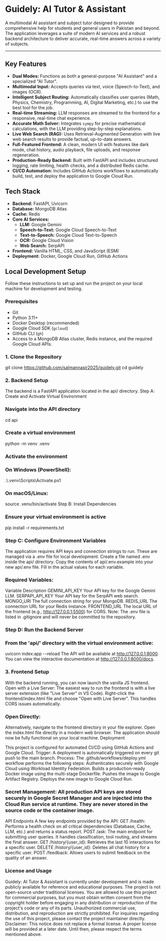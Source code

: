 # Guidely: AI Tutor & Assistant

A multimodal AI assistant and subject tutor designed to provide comprehensive help for students and general users in Pakistan and beyond. The application leverages a suite of modern AI services and a robust backend architecture to deliver accurate, real-time answers across a variety of subjects.

---

## Key Features

- **Dual Modes:** Functions as both a general-purpose "AI Assistant" and a specialized "AI Tutor".
- **Multimodal Input:** Accepts queries via text, voice (Speech-to-Text), and images (OCR).
- **Intelligent Subject Routing:** Automatically classifies user queries (Math, Physics, Chemistry, Programming, AI, Digital Marketing, etc.) to use the best tool for the job.
- **Real-time Streaming:** LLM responses are streamed to the frontend for a responsive, real-time chat experience.
- **Accurate Math Solver:** Integrates `sympy` for precise mathematical calculations, with the LLM providing step-by-step explanations.
- **Live Web Search (RAG):** Uses Retrieval-Augmented Generation with live web search results to provide factual, up-to-date answers.
- **Full-Featured Frontend:** A clean, modern UI with features like dark mode, chat history, audio playback, file uploads, and response regeneration.
- **Production-Ready Backend:** Built with FastAPI and includes structured logging, rate limiting, health checks, and a distributed Redis cache.
- **CI/CD Automation:** Includes GitHub Actions workflows to automatically build, test, and deploy the application to Google Cloud Run.

## Tech Stack

- **Backend:** FastAPI, Uvicorn
- **Database:** MongoDB Atlas
- **Cache:** Redis
- **Core AI Services:**
  - **LLM:** Google Gemini
  - **Speech-to-Text:** Google Cloud Speech-to-Text
  - **Text-to-Speech:** Google Cloud Text-to-Speech
  - **OCR:** Google Cloud Vision
  - **Web Search:** SerpAPI
- **Frontend:** Vanilla HTML, CSS, and JavaScript (ESM)
- **Deployment:** Docker, Google Cloud Run, GitHub Actions



## Local Development Setup

Follow these instructions to set up and run the project on your local machine for development and testing.

### Prerequisites

- Git
- Python 3.11+
- Docker Desktop (recommended)
- Google Cloud SDK (`gcloud`)
- GitHub CLI (`gh`)
- Access to a MongoDB Atlas cluster, Redis instance, and the required Google Cloud APIs.

### 1. Clone the Repository

git clone https://github.com/salmannasir2025/guidely.git
cd guidely

### 2. Backend Setup
The backend is a FastAPI application located in the api/ directory.
Step A: Create and Activate Virtual Environment

### Navigate into the API directory
cd api

### Create a virtual environment
python -m venv .venv

### Activate the environment
### On Windows (PowerShell):
.\\.venv\\Scripts\\Activate.ps1

### On macOS/Linux:
source .venv/bin/activate
Step B: Install Dependencies

### Ensure your virtual environment is active
pip install -r requirements.txt

### Step C: Configure Environment Variables
The application requires API keys and connection strings to run. These are managed via a .env file for local development.
Create a file named .env inside the api/ directory.
Copy the contents of api/.env.example into your new api/.env file.
Fill in the actual values for each variable.

### Required Variables:

Variable	Description
GEMINI_API_KEY	Your API key for the Google Gemini LLM.
SERPAPI_API_KEY	Your API key for the SerpAPI web search.
MONGO_URI	The full connection string for your MongoDB.
REDIS_URL	The connection URL for your Redis instance.
FRONTEND_URL	The local URL of the frontend (e.g., http://127.0.0.1:5500) for CORS.
Note: The .env file is listed in .gitignore and will never be committed to the repository.

### Step D: Run the Backend Server
### From the 'api/' directory with the virtual environment active:
uvicorn index:app --reload
The API will be available at http://127.0.0.1:8000. You can view the interactive documentation at http://127.0.0.1:8000/docs.

### 3. Frontend Setup
With the backend running, you can now launch the vanilla JS frontend.
Open with a Live Server:
The easiest way to run the frontend is with a live server extension (like "Live Server" in VS Code).
Right-click the frontend/index.html file and choose "Open with Live Server". This handles CORS issues automatically.

### Open Directly:
Alternatively, navigate to the frontend directory in your file explorer.
Open the index.html file directly in a modern web browser.
The application should now be fully functional on your local machine.
Deployment

This project is configured for automated CI/CD using GitHub Actions and Google Cloud.
Trigger: A deployment is automatically triggered on every git push to the main branch.
Process: The .github/workflows/deploy.yml workflow performs the following steps:
Authenticates securely with Google Cloud using Workload Identity Federation.
Builds a production-ready Docker image using the multi-stage Dockerfile.
Pushes the image to Google Artifact Registry.
Deploys the new image to Google Cloud Run.

### Secret Management: All production API keys are stored securely in Google Secret Manager and are injected into the Cloud Run service at runtime. They are never stored in the source code or the container image.
API Endpoints
A few key endpoints provided by the API:
GET /health: Performs a health check on all critical dependencies (Database, Cache, LLM, etc.) and returns a status report.
POST /ask: The main endpoint for submitting user queries. It handles classification, tool routing, and streams the final answer.
GET /history/{user_id}: Retrieves the last 10 interactions for a specific user.
DELETE /history/{user_id}: Deletes all chat history for a specific user.
POST /feedback: Allows users to submit feedback on the quality of an answer.

### License and Usage
Guidely: AI Tutor & Assistant is currently under development and is made publicly available for reference and educational purposes. The project is not open-source under traditional licenses.
You are allowed to use this project for commercial purposes, but you must obtain written consent from the copyright holder before engaging in any distribution or reproduction of the project's code or any of its parts. Unauthorized commercial use, distribution, and reproduction are strictly prohibited.
For inquiries regarding the use of this project, please contact the project maintainer directly.
Disclaimer: This notice does not replace a formal license. A proper license will be provided at a later date. Until then, please respect the terms mentioned above.
